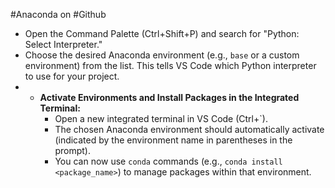 #Anaconda on #Github
- Open the Command Palette (Ctrl+Shift+P) and search for "Python: Select Interpreter."
- Choose the desired Anaconda environment (e.g., `base` or a custom environment) from the list. This tells VS Code which Python interpreter to use for your project.
- - **Activate Environments and Install Packages in the Integrated Terminal:**
    - Open a new integrated terminal in VS Code (Ctrl+`).
    - The chosen Anaconda environment should automatically activate (indicated by the environment name in parentheses in the prompt).
    - You can now use `conda` commands (e.g., `conda install <package_name>`) to manage packages within that environment.